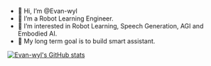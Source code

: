 - 👋 Hi, I’m @Evan-wyl
- 👀 I’m a Robot Learning Engineer.
- 🌱 I’m interested in Robot Learning, Speech Generation, AGI and Embodied AI.
- 🍁 My long term goal is to build smart assistant.

[![Evan-wyl's GitHub stats](https://github-readme-stats.vercel.app/api?username=Evan-wyl)](https://github.com/Evan-wyl/github-readme-stats)

<!---
Evan-wyl/Evan-wyl is a ✨ special ✨ repository because its `README.md` (this file) appears on your GitHub profile.
You can click the Preview link to take a look at your changes.
--->
